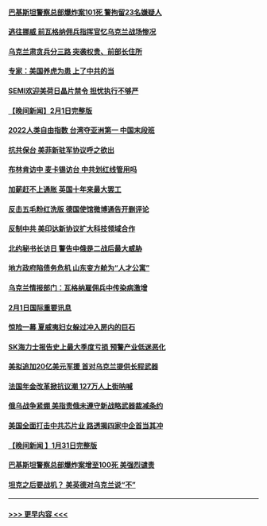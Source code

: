 #### [巴基斯坦警察总部爆炸案101死 警拘留23名嫌疑人](../pages/prog202/a103640241.md?t=02021843) 
#### [逃往挪威 前瓦格纳佣兵指挥官忆乌克兰战场惨况](../pages/prog202/a103640217.md?t=02021843) 
#### [乌克兰肃贪兵分三路 突袭权贵、前部长住所](../pages/prog202/a103640197.md?t=02021843) 
#### [专家：美国养虎为患 上了中共的当](../pages/prog202/a103640192.md?t=02021843) 
#### [SEMI欢迎美荷日晶片禁令 担忧执行不够严](../pages/prog202/a103640190.md?t=02021843) 
#### [【晚间新闻】2月1日完整版](../pages/prog202/a103640100.md?t=02021843) 
#### [2022人类自由指数 台湾夺亚洲第一 中国末段班](../pages/prog202/a103640130.md?t=02021843) 
#### [抗共保台 美菲新驻军协议呼之欲出](../pages/prog202/a103639993.md?t=02021843) 
#### [布林肯访中 麦卡锡访台 中共划红线管用吗](../pages/prog202/a103639992.md?t=02021843) 
#### [加薪赶不上通胀 英国十年来最大罢工](../pages/prog202/a103639994.md?t=02021843) 
#### [反击五毛粉红洗版 德国使馆微博通告开删评论](../pages/prog202/a103639777.md?t=02021843) 
#### [反制中共 美印达新协议扩大科技领域合作](../pages/prog202/a103639848.md?t=02021843) 
#### [北约秘书长访日 警告中俄是二战后最大威胁](../pages/prog202/a103639817.md?t=02021843) 
#### [地方政府陷债务危机 山东变方舱为“人才公寓”](../pages/prog202/a103639604.md?t=02021843) 
#### [乌克兰情报部门：瓦格纳雇佣兵中传染病激增](../pages/prog202/a103639611.md?t=02021843) 
#### [2月1日国际重要讯息](../pages/prog202/a103639624.md?t=02021843) 
#### [惊险一幕 夏威夷妇女躲过冲入房内的巨石](../pages/prog202/a103639614.md?t=02021843) 
#### [SK海力士报告史上最大季度亏损 预警产业低迷恶化](../pages/prog202/a103639550.md?t=02021843) 
#### [美拟追加20亿美元军援 首对乌克兰提供长程武器](../pages/prog202/a103639522.md?t=02021843) 
#### [法国年金改革掀抗议潮 127万人上街呐喊](../pages/prog202/a103639473.md?t=02021843) 
#### [俄乌战争紧绷 美指责俄未遵守新战略武器裁减条约](../pages/prog202/a103639466.md?t=02021843) 
#### [美国全面打击中共芯片业 路透揭四家中企首当其冲](../pages/prog202/a103639392.md?t=02021843) 
#### [【晚间新闻 】1月31日完整版](../pages/prog202/a103639369.md?t=02021843) 
#### [巴基斯坦警察总部爆炸案增至100死 美强烈谴责](../pages/prog202/a103639374.md?t=02021843) 
#### [坦克之后要战机？ 美英德对乌克兰说“不”](../pages/prog202/a103639308.md?t=02021843) 

----
#### [ >>> 更早内容 <<< ](../indexes/prog202-earlier.md)
